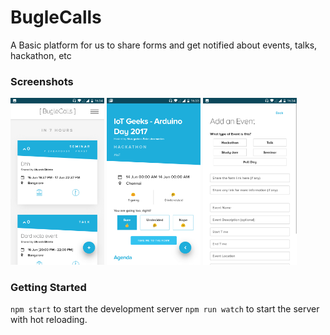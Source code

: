 # BugleCalls
A Basic platform for us to share forms and get notified about events, talks, hackathon, etc

### Screenshots

<img src="docs/images/Screenshot_20170615-163405.png" width="150"> <img src="docs/images/Screenshot_20170615-163356.png" width="150"> <img src="docs/images/Screenshot_20170615-163413.png" width="150">

### Getting Started

`npm start` to start the development server
`npm run watch` to start the server with hot reloading.